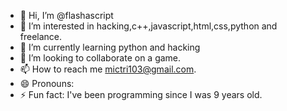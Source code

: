- 👋 Hi, I’m @flashascript
- 👀 I’m interested in hacking,c++,javascript,html,css,python and freelance.
- 🌱 I’m currently learning python and hacking
- 💞️ I’m looking to collaborate on a game.
- 📫 How to reach me mictri103@gmail.com.
- 😄 Pronouns: 
- ⚡ Fun fact: I've been programming since I was 9 years old.

<!---
flashascript/flashascript is a ✨ special ✨ repository because its `README.md` (this file) appears on your GitHub profile.
You can click the Preview link to take a look at your changes.
--->
